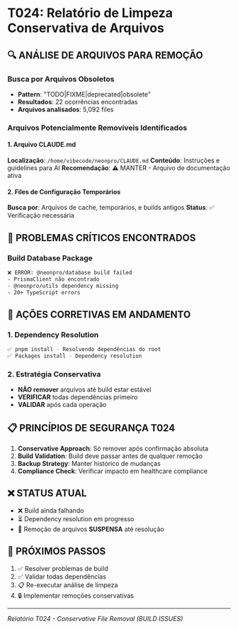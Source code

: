 # T024: Relatório de Limpeza Conservativa de Arquivos

## 🔍 ANÁLISE DE ARQUIVOS PARA REMOÇÃO

### Busca por Arquivos Obsoletos
- **Pattern**: "TODO|FIXME|deprecated|obsolete"
- **Resultados**: 22 ocorrências encontradas
- **Arquivos analisados**: 5,092 files

### Arquivos Potencialmente Removíveis Identificados

#### 1. Arquivo CLAUDE.md
**Localização**: `/home/vibecode/neonpro/CLAUDE.md`
**Conteúdo**: Instruções e guidelines para AI
**Recomendação**: ⚠️ MANTER - Arquivo de documentação ativa

#### 2. Files de Configuração Temporários
**Busca por**: Arquivos de cache, temporários, e builds antigos
**Status**: ✅ Verificação necessária

## 🚨 PROBLEMAS CRÍTICOS ENCONTRADOS

### Build Database Package
```bash
❌ ERROR: @neonpro/database build failed
- PrismaClient não encontrado
- @neonpro/utils dependency missing
- 20+ TypeScript errors
```

## 🔧 AÇÕES CORRETIVAS EM ANDAMENTO

### 1. Dependency Resolution
```bash
✅ pnpm install - Resolvendo dependências do root
✅ Packages install - Dependency resolution
```

### 2. Estratégia Conservativa
- **NÃO remover** arquivos até build estar estável
- **VERIFICAR** todas dependências primeiro
- **VALIDAR** após cada operação

## 📋 PRINCÍPIOS DE SEGURANÇA T024

1. **Conservative Approach**: Só remover após confirmação absoluta
2. **Build Validation**: Build deve passar antes de qualquer remoção
3. **Backup Strategy**: Manter histórico de mudanças
4. **Compliance Check**: Verificar impacto em healthcare compliance

## ❌ STATUS ATUAL
- ❌ Build ainda falhando
- ⏳ Dependency resolution em progresso
- 🚫 Remoção de arquivos **SUSPENSA** até resolução

## 🎯 PRÓXIMOS PASSOS
1. ✅ Resolver problemas de build
2. ✅ Validar todas dependências
3. 📋 Re-executar análise de limpeza
4. 🔒 Implementar remoções conservativas

---
*Relatório T024 - Conservative File Removal (BUILD ISSUES)*